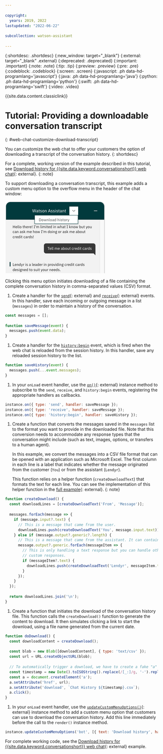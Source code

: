 ```yaml
---

copyright:
  years: 2019, 2022
lastupdated: "2022-06-22"

subcollection: watson-assistant

---
```


{:shortdesc: .shortdesc}
{:new_window: target="_blank"}
{:external: target="_blank" .external}
{:deprecated: .deprecated}
{:important: .important}
{:note: .note}
{:tip: .tip}
{:preview: .preview}
{:pre: .pre}
{:codeblock: .codeblock}
{:screen: .screen}
{:javascript: .ph data-hd-programlang='javascript'}
{:java: .ph data-hd-programlang='java'}
{:python: .ph data-hd-programlang='python'}
{:swift: .ph data-hd-programlang='swift'}
{:video: .video}

{{site.data.content.classiclink}}

# Tutorial: Providing a downloadable conversation transcript
{: #web-chat-customize-download-transcript}

You can customize the web chat to offer your customers the option of downloading a transcript of the conversation history.
{: shortdesc}

For a complete, working version of the example described in this tutorial, see [Download history for {{site.data.keyword.conversationshort}} web chat](https://github.com/watson-developer-cloud/assistant-toolkit/tree/web-chat-tutorials-integration-branch/integrations/webchat/examples/download-history){: external}.
{: note}

To support downloading a conversation transcript, this example adds a custom menu option to the overflow menu in the header of the chat window:

![Screen capture showing "Download history" menu option](images/web-chat-download-history.png)

Clicking this menu option initiates downloading of a file containing the complete conversation history in comma-separated values (CSV) format.

1. Create a handler for the [`send`](https://web-chat.global.assistant.watson.cloud.ibm.com/docs.html?to=api-events#send){: external} and [`receive`](https://web-chat.global.assistant.watson.cloud.ibm.com/docs.html?to=api-events#receive){: external} events. In this handler, save each incoming or outgoing message in a list (`messages`) in order to maintain a history of the conversation.

```javascript
const messages = [];

function saveMessage(event) {
  messages.push(event.data);
}
```

1. Create a handler for the [`history:begin`](https://web-chat.global.assistant.watson.cloud.ibm.com/docs.html?to=api-events#historybegin) event, which is fired when the web chat is reloaded from the session history. In this handler, save any reloaded session history to the list.

```javascript
function saveHistory(event) {
  messages.push(...event.messages);
}
```

1. In your `onLoad` event handler, use the [`on()`](https://web-chat.global.assistant.watson.cloud.ibm.com/docs.html?to=api-instance-methods#on){: external} instance method to subscribe to the `send`, `receive`, and `history:begin` events, registering the appropriate handlers as callbacks.

```javascript
instance.on({ type: 'send', handler: saveMessage });
instance.on({ type: 'receive', handler: saveMessage });
instance.on({ type: 'history:begin', handler: saveHistory });
```

1. Create a function that converts the messages saved in the `messages` list to the format you want to provide in the downloaded file. Note that this conversion needs to accommodate any response types that the conversation might include (such as text, images, options, or transfers to a human agent).

    In this example, we convert the messages into a CSV file format that can be opened with an application such as Microsoft Excel. The first column in each line is a label that indicates whether the message originated from the customer (`You`) or from the assistant (`Lendyr`).

    This function relies on a helper function (`createDownloadText`) that formats the text for each line. You can see the implementation of this helper function in the [full example](https://github.com/watson-developer-cloud/assistant-toolkit/tree/master/integrations/webchat/examples/download-history){: external}.
    {: note}

```javascript
function createDownload() {
  const downloadLines = [createDownloadText('From', 'Message')];

  messages.forEach(message => {
    if (message.input?.text) {
      // This is a message that came from the user.
      downloadLines.push(createDownloadText('You', message.input.text));
    } else if (message.output?.generic?.length) {
      // This is a message that came from the assistant. It can contain an array of individual message items.
      message.output?.generic.forEach(messageItem => {
        // This is only handling a text response but you can handle other types of responses here as well as
        // custom responses.
        if (messageItem?.text) {
          downloadLines.push(createDownloadText('Lendyr', messageItem.text));
        }
      });
    }
  });

  return downloadLines.join('\n');
}
```

1. Create a function that initiates the download of the conversation history file. This function calls the `createDownload()` function to generate the content to download. It then simulates clicking a link to start the download, using a file name generated from the current date.

```javascript
function doDownload() {
  const downloadContent = createDownload();

  const blob = new Blob([downloadContent], { type: 'text/csv' });
  const url = URL.createObjectURL(blob);

  // To automatically trigger a download, we have to create a fake "a" element and then click it.
  const timestamp = new Date().toISOString().replace(/[_:]/g, '-').replace(/.[0-9][0-9][0-9]Z/, '');
  const a = document.createElement('a');
  a.setAttribute('href', url);
  a.setAttribute('download', `Chat History ${timestamp}.csv`);
  a.click();
}
```

1. In your `onLoad` event handler, use the [`updateCustomMenuOptions()`](https://web-chat.global.assistant.watson.cloud.ibm.com/docs.html?to=api-instance-methods#updatecustommenuoptions){: external} instance method to add a custom menu option that customers can use to download the conversation history. Add this line immediately before the call to the `render()` instance method.

```javascript
instance.updateCustomMenuOptions('bot', [{ text: 'Download history', handler: doDownload }]);
```

For complete working code, see the [Download history for {{site.data.keyword.conversationshort}} web chat](https://github.com/watson-developer-cloud/assistant-toolkit/tree/web-chat-tutorials-integration-branch/integrations/webchat/examples/download-history){: external} example.
